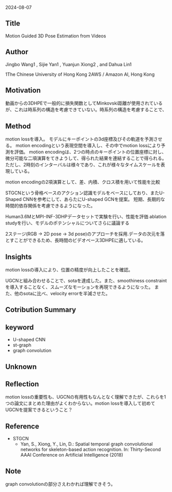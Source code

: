 2024-08-07

## Title
Motion Guided 3D Pose Estimation from Videos

## Author
Jingbo Wang1 , Sijie Yan1 , Yuanjun Xiong2 , and Dahua Lin1

1The Chinese University of Hong Kong 2AWS / Amazon AI, Hong Kong

## Motivation
動画からの3DHPEで一般的に損失関数としてMinkovski距離が使用されているが、これは時系列の構造を考慮できていない。時系列の構造を考慮することで、

## Method
motion lossを導入。
モデルにキーポイントの3d座標及びその軌道を予測させる。
motion encodingという表現空間を導入し、その中でmotion lossにより予測を評価。
motion encodingは、2つの時点のキーポイントの位置座標に対し、微分可能な二項演算をてきようして、得られた結果を連結することで得られる。ただし、2時刻のインターバルは様々であり、これが様々なタイムスケールを表現している。

motion encodingの2項演算として、差、内積、クロス積を用いて性能を比較


STGCNという骨格ベースのアクション認識モデルをベースにしており、またU-Shaped CNNを参考にして、あらたにU-shaped GCNを提案。
短期、長期的な時間的依存関係を考慮できるようになった。

Human3.6MとMPI-INF-3DHPデータセットで実験を行い、性能を評価
ablation studyを行い、モデルのポテンシャルについてさらに議論する

2ステージ(RGB -> 2D pose -> 3d pose)のアプローチを採用.データの次元を落とすことができるため、長時間のビデオベース3DHPEに適している。



## Insights
motion lossの導入により、位置の精度が向上したことを確認。

UGCNと組み合わせることで、sotaを達成した。また、smoothiness constraintを導入することなく、スムーズなモーションを再現できるようになった。
また、他のsotaに比べ、velocity errorを半減させた。


## Cotribution Summary


## keyword
- U-shaped CNN
- st-graph
- graph convolution

## Unknown


## Reflection
motion lossの重要性も、UGCNの有用性もなんとなく理解できたが、これらを1つの論文にまとめた理由がよくわからない。motion lossを導入して初めてUGCNを提案できるということ？

## Reference
- STGCN
  - Yan, S., Xiong, Y., Lin, D.: Spatial temporal graph convolutional networks for skeleton-based action recognition. In: Thirty-Second AAAI Conference on Artificial Intelligence (2018)

## Note
graph convolutionの部分さえわかれば理解できそう。